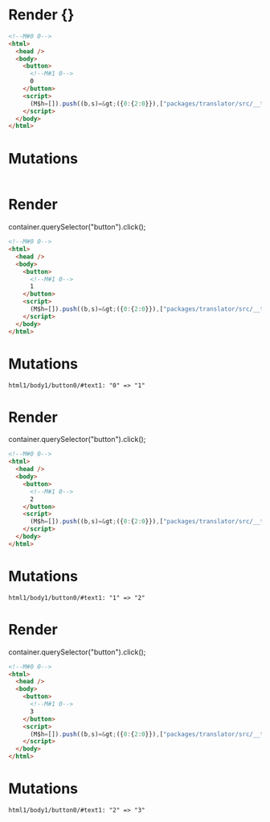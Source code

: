 # Render {}
```html
<!--M#0 0-->
<html>
  <head />
  <body>
    <button>
      <!--M#1 0-->
      0
    </button>
    <script>
      (M$h=[]).push((b,s)=&gt;({0:{2:0}}),["packages/translator/src/__tests__/fixtures/basic-fn-with-block/template.marko_0_count",0,])
    </script>
  </body>
</html>
```

# Mutations
```

```


# Render 
container.querySelector("button").click();

```html
<!--M#0 0-->
<html>
  <head />
  <body>
    <button>
      <!--M#1 0-->
      1
    </button>
    <script>
      (M$h=[]).push((b,s)=&gt;({0:{2:0}}),["packages/translator/src/__tests__/fixtures/basic-fn-with-block/template.marko_0_count",0,])
    </script>
  </body>
</html>
```

# Mutations
```
html1/body1/button0/#text1: "0" => "1"
```


# Render 
container.querySelector("button").click();

```html
<!--M#0 0-->
<html>
  <head />
  <body>
    <button>
      <!--M#1 0-->
      2
    </button>
    <script>
      (M$h=[]).push((b,s)=&gt;({0:{2:0}}),["packages/translator/src/__tests__/fixtures/basic-fn-with-block/template.marko_0_count",0,])
    </script>
  </body>
</html>
```

# Mutations
```
html1/body1/button0/#text1: "1" => "2"
```


# Render 
container.querySelector("button").click();

```html
<!--M#0 0-->
<html>
  <head />
  <body>
    <button>
      <!--M#1 0-->
      3
    </button>
    <script>
      (M$h=[]).push((b,s)=&gt;({0:{2:0}}),["packages/translator/src/__tests__/fixtures/basic-fn-with-block/template.marko_0_count",0,])
    </script>
  </body>
</html>
```

# Mutations
```
html1/body1/button0/#text1: "2" => "3"
```